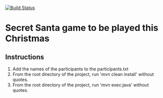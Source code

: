 [![Build Status](https://travis-ci.org/Sarvesh-D/Games.svg?branch=master)](https://travis-ci.org/Sarvesh-D/Games)

# Secret Santa game to be played this Christmas


## Instructions

 1) Add the names of the participants to the participants.txt
 2) From the root directory of the project, run 'mvn clean install' without quotes.
 3) From the root directory of the project, run 'mvn exec:java' without quotes.
